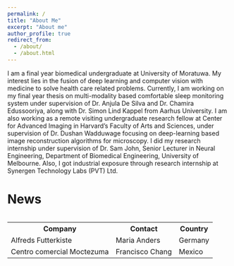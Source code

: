 ```yaml
---
permalink: /
title: "About Me"
excerpt: "About me"
author_profile: true
redirect_from: 
  - /about/
  - /about.html
---
```


I am a final year biomedical undergraduate at University of Moratuwa. My interest lies in the fusion of deep learning and computer vision with medicine to solve health care related problems. Currently, I am working on my final year thesis on multi-modality based comfortable sleep monitoring system under supervision of Dr. Anjula De Silva and Dr. Chamira Edussooriya, along with Dr. Simon Lind Kappel from Aarhus University. I am also working as a remote visiting undergraduate research fellow at Center for Advanced Imaging in Harvard’s Faculty of Arts and Sciences, under supervision of Dr. Dushan Wadduwage focusing on deep-learning based image reconstruction algorithms for microscopy.  I did my research internship under supervision of Dr. Sam John, Senior Lecturer in Neural Engineering, Department of Biomedical Engineering, University of Melbourne. Also, I got industrial exposure through research internship at Synergen Technology Labs (PVT) Ltd. 


News
====
<head>
    <link href="/_pages/news.css" rel="stylesheet">
</head>
 <div style="height: 500px; overflow: auto">
   <table style="height: 2000px">
   	<tr>
    		<th>Company</th>
    		<th>Contact</th>
    		<th>Country</th>
  	</tr>
  	<tr>
    		<td>Alfreds Futterkiste</td>
    		<td>Maria Anders</td>
    		<td>Germany</td>
  	</tr>
  	<tr>
    		<td>Centro comercial Moctezuma</td>
    		<td>Francisco Chang</td>
    		<td>Mexico</td>
  	</tr>
   </table>
   
 </div>
